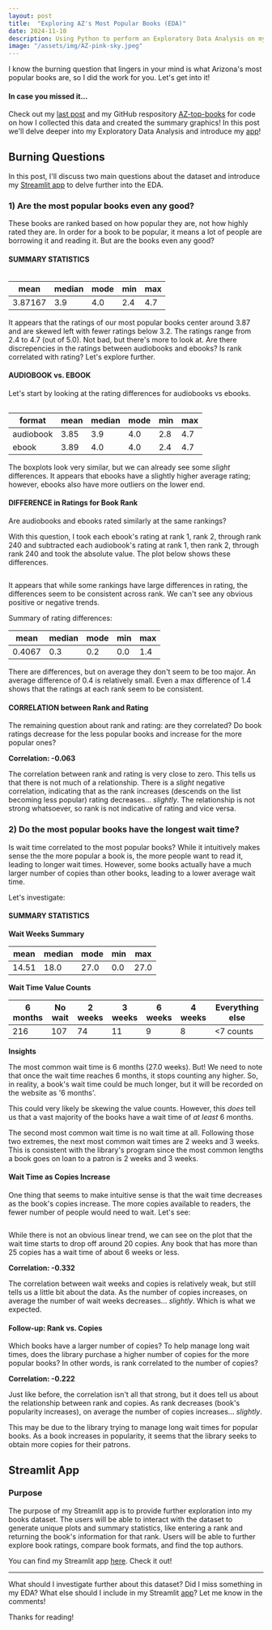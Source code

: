 ```yaml
---
layout: post
title:  "Exploring AZ's Most Popular Books (EDA)"
date: 2024-11-10
description: Using Python to perform an Exploratory Data Analysis on my AZ-best-books dataset.   
image: "/assets/img/AZ-pink-sky.jpeg"
---
```

<p class="intro"><span class="dropcap">I</span> know the burning question that lingers in your mind is what Arizona's most popular books are, so I did the work for you. Let's get into it!</p>

#### In case you missed it...
Check out my [last post](https://brinleyostler.github.io/data-science-blog/blog/post-two/) and my GitHub respository [AZ-top-books](https://github.com/brinleyostler/AZ-top-books) for code on how I collected this data and created the summary graphics! In this post we'll delve deeper into my Exploratory Data Analysis and introduce my [app](https://az-top-books.streamlit.app/)!

## Burning Questions

In this post, I'll discuss two main questions about the dataset and introduce my [Streamlit app](https://az-top-books.streamlit.app/) to delve further into the EDA.

### 1) Are the most popular books even any good?

These books are ranked based on how popular they are, not how highly rated they are. In order for a book to be popular, it means a lot of people are borrowing it and reading it. But are the books even any good?

#### SUMMARY STATISTICS

<figure>
    <img src="{{site.url}}/{{site.baseurl}}/assets/img/book-ratings.png" alt=""> 
</figure>

| mean | median | mode | min | max|
|------|--------|------|-----|----|
| 3.87167 | 3.9 | 4.0 | 2.4 | 4.7 |

It appears that the ratings of our most popular books center around 3.87 and are skewed left with fewer ratings below 3.2. The ratings range from 2.4 to 4.7 (out of 5.0). Not bad, but there's more to look at. Are there discrepencies in the ratings between audiobooks and ebooks? Is rank correlated with rating? Let's explore further.


#### AUDIOBOOK vs. EBOOK

Let's start by looking at the rating differences for audiobooks vs ebooks.

<figure>
    <img src="{{site.url}}/{{site.baseurl}}/assets/img/audio-e-boxplot.png" alt=""> 
</figure>

| format | mean | median | mode | min | max|
|--------|------|--------|------|-----|----|
| audiobook | 3.85 | 3.9 | 4.0 | 2.8 | 4.7 | 
| ebook | 3.89 | 4.0 | 4.0 | 2.4 | 4.7 |

The boxplots look very similar, but we can already see some *slight* differences. It appears that ebooks have a slightly higher average rating; however, ebooks also have more outliers on the lower end. 


#### DIFFERENCE in Ratings for Book Rank

Are audiobooks and ebooks rated similarly at the same rankings? 

With this question, I took each ebook's rating at rank 1, rank 2, through rank 240 and subtracted each audiobook's rating at rank 1, then rank 2, through rank 240 and took the absolute value. The plot below shows these differences. 

<figure>
    <img src="{{site.url}}/{{site.baseurl}}/assets/img/rating-diff-plot.png" alt=""> 
</figure>

It appears that while some rankings have large differences in rating, the differences seem to be consistent across rank. We can't see any obvious positive or negative trends. 

Summary of rating differences:

| mean | median | mode | min | max |
|------|--------|------|-----|-----|
| 0.4067 | 0.3 | 0.2 | 0.0 | 1.4 |

There are differences, but on average they don't seem to be too major. An average difference of 0.4 is relatively small. Even a max difference of 1.4 shows that the ratings at each rank seem to be consistent.


#### CORRELATION between Rank and Rating

The remaining question about rank and rating: are they correlated? Do book ratings decrease for the less popular books and increase for the more popular ones?

**Correlation: -0.063**

The correlation between rank and rating is very close to zero. This tells us that there is not much of a relationship. There is a *slight* negative correlation, indicating that as the rank increases (descends on the list becoming less popular) rating decreases... *slightly*. The relationship is not strong whatsoever, so rank is not indicative of rating and vice versa.




### 2) Do the most popular books have the longest wait time?

Is wait time correlated to the most popular books? While it intuitively makes sense the the more popular a book is, the more people want to read it, leading to longer wait times. However, some books actually have a much larger number of copies than other books, leading to a lower average wait time.

Let's investigate:

#### SUMMARY STATISTICS

**Wait Weeks Summary**

| mean | median | mode | min | max |
|------|--------|------|-----|-----|
| 14.51 | 18.0 | 27.0 | 0.0 | 27.0 |

**Wait Time Value Counts**

| 6 months | No wait | 2 weeks | 3 weeks | 6 weeks | 4 weeks | Everything else |
|----------|---------|---------|---------|---------|---------|-----------------|
| 216 | 107 | 74 | 11 | 9 | 8 | <7 counts |

**Insights**

The most common wait time is 6 months (27.0 weeks). But! We need to note that once the wait time reaches 6 months, it stops counting any higher. So, in reality, a book's wait time could be much longer, but it will be recorded on the website as '6 months'. 

This could very likely be skewing the value counts. However, this *does* tell us that a vast majority of the books have a wait time of *at least* 6 months.

The second most common wait time is no wait time at all. Following those two extremes, the next most common wait times are 2 weeks and 3 weeks. This is consistent with the library's program since the most common lengths a book goes on loan to a patron is 2 weeks and 3 weeks.


#### Wait Time as Copies Increase

One thing that seems to make intuitive sense is that the wait time decreases as the book's copies increase. The more copies available to readers, the fewer number of people would need to wait. Let's see:

<figure>
    <img src="{{site.url}}/{{site.baseurl}}/assets/img/wait-copies.png" alt=""> 
</figure>

While there is not an obvious linear trend, we can see on the plot that the wait time starts to drop off around 20 copies. Any book that has more than 25 copies has a wait time of about 6 weeks or less.

**Correlation: -0.332**

The correlation between wait weeks and copies is relatively weak, but still tells us a little bit about the data. As the number of copies increases, on average the number of wait weeks decreases... *slightly*. Which is what we expected.


#### Follow-up: Rank vs. Copies

Which books have a larger number of copies? To help manage long wait times, does the library purchase a higher number of copies for the more popular books? In other words, is rank correlated to the number of copies?

**Correlation: -0.222**

Just like before, the correlation isn't all that strong, but it does tell us about the relationship between rank and copies. As rank decreases (book's popularity increases), on average the number of copies increases... *slightly*.

This may be due to the library trying to manage long wait times for popular books. As a book increases in popularity, it seems that the library seeks to obtain more copies for their patrons.


## Streamlit App

### Purpose

The purpose of my Streamlit app is to provide further exploration into my books dataset. The users will be able to interact with the dataset to generate unique plots and summary statistics, like entering a rank and returning the book's information for that rank. Users will be able to further explore book ratings, compare book formats, and find the top authors.

You can find my Streamlit app [here](https://az-top-books.streamlit.app/). Check it out!

* * *

What should I investigate further about this dataset? Did I miss something in my EDA? What else should I include in my Streamlit [app](https://az-top-books.streamlit.app/)? Let me know in the comments!

Thanks for reading!

<script src="https://utteranc.es/client.js"
repo="brinleyostler/data-science-blog"
issue-term="pathname"
label="💬"
theme="boxy-light"
crossorigin="anonymous"
async>
</script>